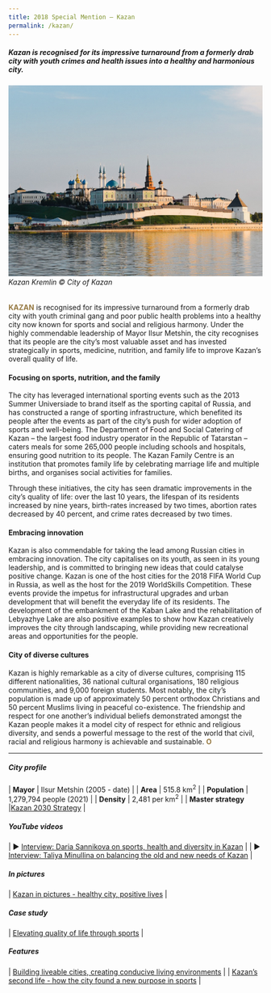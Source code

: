 ```yaml
---
title: 2018 Special Mention — Kazan
permalink: /kazan/
---
```


##### Kazan is recognised for its impressive turnaround from a formerly drab city with youth crimes and health issues into a healthy and harmonious city.

###### ![Kazan Kremlin](/images/special-mentions/kazan.jpg)*Kazan Kremlin © City of Kazan*

<b><font color="#967942">KAZAN</font></b> is recognised for its impressive turnaround from a formerly drab city with youth criminal gang and poor public health problems into a healthy city now known for sports and social and religious harmony. Under the highly commendable leadership of Mayor Ilsur Metshin, the city recognises that its people are the city’s most valuable asset and has invested strategically in sports, medicine, nutrition, and family life to improve Kazan’s overall quality of life. 

#### **Focusing on sports, nutrition, and the family**

The city has leveraged international sporting events such as the 2013 Summer Universiade to brand itself as the sporting capital of Russia, and has constructed a range of sporting infrastructure, which benefited its people after the events as part of the city’s push for wider adoption of sports and well-being. The Department of Food and Social Catering of Kazan – the largest food industry operator in the Republic of Tatarstan – caters meals for some 265,000 people including schools and hospitals, ensuring good nutrition to its people. The Kazan Family Centre is an institution that promotes family life by celebrating marriage life and multiple births, and organises social activities for families. 

Through these initiatives, the city has seen dramatic improvements in the city’s quality of life: over the last 10 years, the lifespan of its residents increased by nine years, birth-rates increased by two times, abortion rates decreased by 40 percent, and crime rates decreased by two times. 

#### **Embracing innovation**

Kazan is also commendable for taking the lead among Russian cities in embracing innovation. The city capitalises on its youth, as seen in its young leadership, and is committed to bringing new ideas that could catalyse positive change. Kazan is one of the host cities for the 2018 FIFA World Cup in Russia, as well as the host for the 2019 WorldSkills Competition. These events provide the impetus for infrastructural upgrades and urban development that will benefit the everyday life of its residents. The development of the embankment of the Kaban Lake and the rehabilitation of Lebyazhye Lake are also positive examples to show how Kazan creatively improves the city through landscaping, while providing new recreational areas and opportunities for the people. 

#### **City of diverse cultures**

Kazan is highly remarkable as a city of diverse cultures, comprising 115 different nationalities, 36 national cultural organisations, 180 religious communities, and 9,000 foreign students. Most notably, the city’s population is made up of approximately 50 percent orthodox Christians and 50 percent Muslims living in peaceful co-existence. The friendship and respect for one another’s individual beliefs demonstrated amongst the Kazan people makes it a model city of respect for ethnic and religious diversity, and sends a powerful message to the rest of the world that civil, racial and religious harmony is achievable and sustainable. **<font color="#967942">O</font>** 

---

##### **City profile** 

| **Mayor** | Ilsur Metshin (2005 - date) |
| **Area** | 515.8 km<sup>2</sup> |
| **Population** | 1,279,794 people (2021) | 
| **Density** | 2,481 per km<sup>2</sup> |
| **Master strategy** |[Kazan 2030 Strategy](https://kzn.ru/o-kazani/strategiya-kazani-2030/) |

##### **YouTube videos** 

| ▶️ [Interview: Daria Sannikova on sports, health and diversity in Kazan](https://youtu.be/YFreQgCcH0Y) |
| ▶️ [Interview: Taliya Minullina on balancing the old and new needs of Kazan](https://youtu.be/Oof5H0VZcKU) |

##### **In pictures** 

| [Kazan in pictures - healthy city, positive lives](/resources/in-pictures/kazan/) |

##### **Case study** 

| [Elevating quality of life through sports](/resources/case-studies/kazan-sports/) |

##### **Features** 

| [Building liveable cities, creating conducive living environments](/resources/features/building-liveable-cities/) |
| [Kazan’s second life - how the city found a new purpose in sports](/resources/features/kazan-second-life/) |
